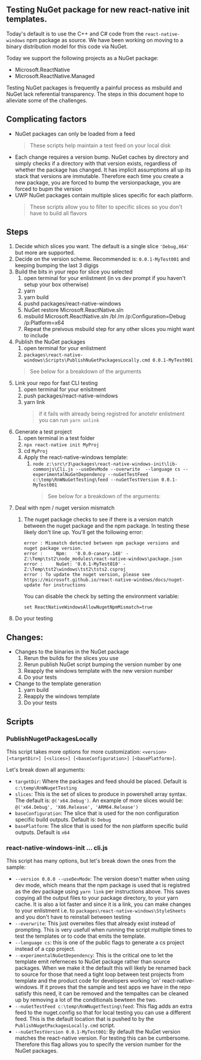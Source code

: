 ## Testing NuGet package for new react-native init templates.
Today's default is to use the C++ and C# code from the `react-native-windows` npm package as source. We have been working on moving to a binary distribution model for this code via NuGet. 

Today we support the following projects as a NuGet package:
 * Microsoft.ReactNative
 * Microsoft.ReactNative.Managed

 Testing NuGet packages is frequently a painful process as msbuild and NuGet lack referential transparency. The steps in this document hope to alleviate some of the challenges.

## Complicating factors
* NuGet packages can only be loaded from a feed
  > These scripts help maintain a test feed on your local disk
* Each change requires a version bump.
  NuGet caches by directory and simply checks if a directory with that version exists, regardless of whether the package has changed. It has implicit assumptions all up its stack that versions are immutable. Therefore each time you create a new package, you are forced to bump the versionpackage, you are forced to bupm the version
* UWP NuGet packages contain multiple slices specific for each platform.
  > These scripts allow you to filter to specific slices so you don't have to build all flavors


## Steps
1. Decide which slices you want. The default is a single slice `'Debug,X64'` but more are supported. 
1. Decide on the version scheme. Recommended is: `0.0.1-MyTest001` and keeping bumping the last 3 digigs
1. Build the bits in your repo for slice you selected
   1. open terminal for your enlistment (in vs dev prompt if you haven't setup your box otherwise)
   1. yarn
   1. yarn build
   1. pushd packages/react-native-windows
   1. NuGet restore Microsoft.ReactNative.sln
   1. msbuild Microsoft.ReactNative.sln /bl /m /p:Configuration=Debug /p:Platform=x64
   1. Repeat the preivous msbuild step for any other slices you might want to include
1. Publish the NuGet packages
   1. open terminal for your enlistment
   1. `packages\react-native-windows\Scripts\PublishNuGetPackagesLocally.cmd 0.0.1-MyTest001`
   > See below for a breakdown of the arguments
1. Link your repo for fast CLI testing
   1. open terminal for your enlsitment
   1. push packages/react-native-windows
   1. yarn link
      > if it fails with already being registred for anotehr enlistment you can run `yarn unlink`
1. Generate a test project
   1. open terminal in a test folder
   1. `npx react-native init MyProj`
   1. cd `MyProj`
   1. Apply the react-native-windows template:
      1. `node z:\src\r3\packages\react-native-windows-init\lib-commonjs\Cli.js --useDevMode --overwrite  --language cs --experimentalNuGetDependency --nuGetTestFeed c:\temp\RnWNuGetTesting\feed --nuGetTestVersion 0.0.1-MyTest001 `
         > See below for a breakdown of the arguments:
1. Deal with npm / nuget version mismatch
   1. The nuget package checks to see if there is a version match between the nuget package and the npm package.
      In testing these likely don't line up. You'll get the following error:
      ```
      error : Mismatch detected between npm package versions and nuget package version.
      error :     Npm:   '0.0.0-canary.148' - Z:\Temp\tst2\node_modules\react-native-windows\package.json
      error :     NuGet: '0.0.1-MyTest010' - Z:\Temp\tst2\windows\tst2\tsts2.csproj
      error : To update the nuget version, please see https://microsoft.github.io/react-native-windows/docs/nuget-update for instructions
      ```
      
      You can disable the check by setting the environment variable:

      `set ReactNativeWindowsAllowNugetNpmMismatch=true`
1. Do your testing

## Changes:
* Changes to the binaries in the NuGet package
  1. Rerun the builds for the slices you use
  1. Rerun publish NuGet script bumping the version number by one
  1. Reapply the windows template with the new version number
  1. Do your tests
* Change to the template generation
  1. yarn build
  1. Reapply the windows template
  1. Do your tests

## Scripts
### PublishNugetPackagesLocally
This script takes more options for more customization: `<version> [<targetDir>] [<slices>] [<baseConfiguration>] [<basePlatform>]`.
      
Let's break down all arguments:
* `targetDir`: Where the packages and feed should be placed. Default is `c:\temp\RnWNugetTesting`
* `slices`: This is the set of slices to produce in powershell array syntax. The default is: `@('x64.Debug')`. An example of more slices would be: `@('x64.Debug', 'X86.Release', 'ARM64.Release')`
* `baseConfiguration`: The slice that is used for the non configuration specific build outputs. Default is: `Debug`
* `basePlatform`: The slice that is used for the non platform specific build outputs. Default is `x64`

### react-native-windows-init ... cli.js
This script has many options, but let's break down the ones from the sample:
* `--version 0.0.0 --useDevMode`: The version doesn't matter when using dev mode, which means that the npm package is used that is registred as the dev package using `yarn link` per instructions above. This saves copying all the output files to your package directory, to your yarn cache. It is also a lot faster and since it is a link, you can make changes to your enlistment i.e. to `packages\react-native-windows\StyleSheets` and you don't have to reinstall between testing
* `--overwrite`: This just overwites files that already exist instead of prompting. This is very usefull when running the script multiple times to test the templates or to code that emits the template.
* `--language cs`: this is one of the public flags to generate a cs project instead of a cpp project. 
* `--experimentalNuGetDependency`: This is the critical one to let the template emit referneces to NuGet package rather than source packages. When we make it the default this will likely be renamed back to source for those that need a tight loop between test projects from template and the product code for developers working 'on' react-native-windows. If it proves that the sample and test apps we have in the repo satisfy this need, it can be removed and the tempaltes can be cleaned up by removing a lot of the conditionals bewteen the two.
* `--nuGetTestFeed c:\temp\RnWNugetTesting\feed`: This flag adds an extra feed to the nuget.config so that for local testing you can use a different feed. This is the default location that is pushed to by the `PublishNugetPackagesLocally.cmd` script.
* `--nuGetTestVersion 0.0.1-MyTest001`: By default the NuGet version matches the react-native version. For testing this can be cumbersome. Therefore this flag allows you to specify the version number for the NuGet packages. 
